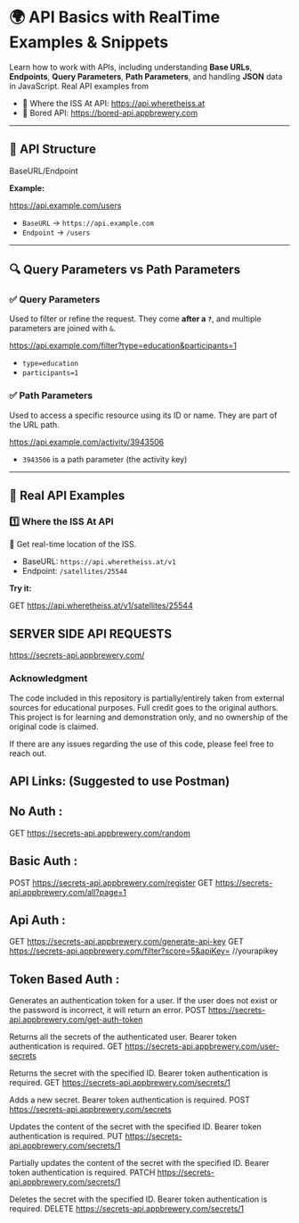 # 🌍 API Basics with RealTime Examples & Snippets

Learn how to work with APIs, including understanding **Base URLs**, **Endpoints**,
**Query Parameters**, **Path Parameters**, 
and handling **JSON** data in JavaScript. Real API examples from
- 🚀 Where the ISS At API: https://api.wheretheiss.at
- 🎲 Bored API: https://bored-api.appbrewery.com

---

## 📌 API Structure

BaseURL/Endpoint


**Example:**

https://api.example.com/users


- `BaseURL` → `https://api.example.com`
- `Endpoint` → `/users`

---

## 🔍 Query Parameters vs Path Parameters

### ✅ Query Parameters

Used to filter or refine the request. They come **after a `?`**, and multiple parameters are joined with `&`.

https://api.example.com/filter?type=education&participants=1


- `type=education`
- `participants=1`

### ✅ Path Parameters

Used to access a specific resource using its ID or name. They are part of the URL path.

https://api.example.com/activity/3943506



- `3943506` is a path parameter (the activity key)

---

## 🚀 Real API Examples

### 1️⃣ Where the ISS At API

📡 Get real-time location of the ISS.

- BaseURL: `https://api.wheretheiss.at/v1`
- Endpoint: `/satellites/25544`

**Try it:**

GET https://api.wheretheiss.at/v1/satellites/25544








## SERVER SIDE API REQUESTS

https://secrets-api.appbrewery.com/

### Acknowledgment

The code included in this repository is partially/entirely taken from external sources for educational purposes. Full credit goes to the original authors. This project is for learning and demonstration only, and no ownership of the original code is claimed.

If there are any issues regarding the use of this code, please feel free to reach out.


## API Links: (Suggested to use Postman)

## No Auth :
GET https://secrets-api.appbrewery.com/random

## Basic Auth :
POST https://secrets-api.appbrewery.com/register
GET https://secrets-api.appbrewery.com/all?page=1

## Api Auth :
GET https://secrets-api.appbrewery.com/generate-api-key
GET https://secrets-api.appbrewery.com/filter?score=5&apiKey= //yourapikey

## Token Based Auth :
Generates an authentication token for a user. If the user does not exist or the password is incorrect, it will return an error.
POST https://secrets-api.appbrewery.com/get-auth-token

Returns all the secrets of the authenticated user. Bearer token authentication is required.
GET https://secrets-api.appbrewery.com/user-secrets

Returns the secret with the specified ID. Bearer token authentication is required.
GET https://secrets-api.appbrewery.com/secrets/1

Adds a new secret. Bearer token authentication is required.
POST https://secrets-api.appbrewery.com/secrets

Updates the content of the secret with the specified ID. Bearer token authentication is required.
PUT https://secrets-api.appbrewery.com/secrets/1

Partially updates the content of the secret with the specified ID. Bearer token authentication is required.
PATCH https://secrets-api.appbrewery.com/secrets/1

Deletes the secret with the specified ID. Bearer token authentication is required.
DELETE https://secrets-api.appbrewery.com/secrets/1


